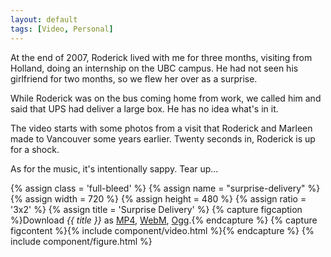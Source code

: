 ```yaml
---
layout: default
tags: [Video, Personal]
---
```


At the end of 2007, Roderick lived with me for three months, visiting from Holland, doing an internship on the UBC campus. He had not seen his girlfriend for two months, so we flew her over as a surprise.

While Roderick was on the bus coming home from work, we called him and said that UPS had deliver a large box. He has no idea what's in it.

The video starts with some photos from a visit that Roderick and Marleen made to Vancouver some years earlier. Twenty seconds in, Roderick is up for a shock.

As for the music, it's intentionally sappy. Tear up...

{% assign class = 'full-bleed' %}
{% assign name = "surprise-delivery" %}
{% assign width = 720 %}
{% assign height = 480 %}
{% assign ratio = '3x2' %}
{% assign title = 'Surprise Delivery' %}
{% capture figcaption %}Download <i>{{ title }}</i> as 
<a href="/videos/{{ name }}.{{ width }}x{{ height }}.mp4">MP4</a>,
<a href="/videos/{{ name }}.{{ width }}x{{ height }}.webm">WebM</a>,
<a href="/videos/{{ name }}.{{ width }}x{{ height }}.ogv">Ogg</a>.{% endcapture %}
{% capture figcontent %}{% include component/video.html %}{% endcapture %}
{% include component/figure.html %}
